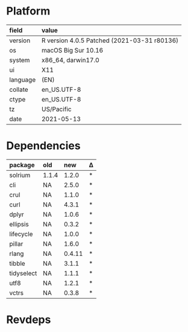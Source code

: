 # Platform

|field    |value                                       |
|:--------|:-------------------------------------------|
|version  |R version 4.0.5 Patched (2021-03-31 r80136) |
|os       |macOS Big Sur 10.16                         |
|system   |x86_64, darwin17.0                          |
|ui       |X11                                         |
|language |(EN)                                        |
|collate  |en_US.UTF-8                                 |
|ctype    |en_US.UTF-8                                 |
|tz       |US/Pacific                                  |
|date     |2021-05-13                                  |

# Dependencies

|package    |old   |new    |Δ  |
|:----------|:-----|:------|:--|
|solrium    |1.1.4 |1.2.0  |*  |
|cli        |NA    |2.5.0  |*  |
|crul       |NA    |1.1.0  |*  |
|curl       |NA    |4.3.1  |*  |
|dplyr      |NA    |1.0.6  |*  |
|ellipsis   |NA    |0.3.2  |*  |
|lifecycle  |NA    |1.0.0  |*  |
|pillar     |NA    |1.6.0  |*  |
|rlang      |NA    |0.4.11 |*  |
|tibble     |NA    |3.1.1  |*  |
|tidyselect |NA    |1.1.1  |*  |
|utf8       |NA    |1.2.1  |*  |
|vctrs      |NA    |0.3.8  |*  |

# Revdeps

